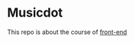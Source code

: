 # Musicdot

This repo is about the course of [front-end](https://www.alura.com.br/apostila-html-css-javascript)
